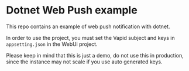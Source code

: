 Dotnet Web Push example
=======================

This repo contains an example of web push notification with dotnet.

In order to use the project, you must set the Vapid subject and keys in `appsetting.json` in the WebUi project.

Please keep in mind that this is just a demo, do not use this in production, since the instance may not scale if you use auto generated keys.
